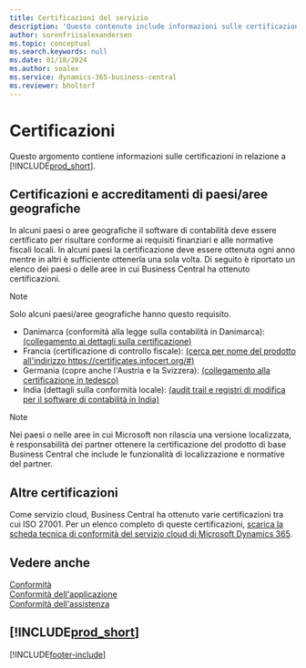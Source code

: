 ```yaml
---
title: Certificazioni del servizio
description: 'Questo contenuto include informazioni sulle certificazioni in relazione a Business Central, ad esempio certificazioni e accreditamenti specifici per area geografica.'
author: sorenfriisalexandersen
ms.topic: conceptual
ms.search.keywords: null
ms.date: 01/18/2024
ms.author: soalex
ms.service: dynamics-365-business-central
ms.reviewer: bholtorf
---
```


# Certificazioni

Questo argomento contiene informazioni sulle certificazioni in relazione a [!INCLUDE[prod_short](../includes/prod_short.md)].  

## Certificazioni e accreditamenti di paesi/aree geografiche

In alcuni paesi o aree geografiche il software di contabilità deve essere certificato per risultare conforme ai requisiti finanziari e alle normative fiscali locali. In alcuni paesi la certificazione deve essere ottenuta ogni anno mentre in altri è sufficiente ottenerla una sola volta. Di seguito è riportato un elenco dei paesi o delle aree in cui Business Central ha ottenuto certificazioni.

> [!NOTE]
> Solo alcuni paesi/aree geografiche hanno questo requisito.

- Danimarca (conformità alla legge sulla contabilità in Danimarca): [(collegamento ai dettagli sulla certificazione)](../localfunctionality/denmark/compliance-denmark.md)
- Francia (certificazione di controllo fiscale): [(cerca per nome del prodotto all'indirizzo https://certificates.infocert.org/#)](https://certificates.infocert.org/#)  
- Germania (copre anche l'Austria e la Svizzera): [(collegamento alla certificazione in tedesco)](https://swb.bdo.de/certificate/MS_D365BC_PS_880_DE_2018)
- India (dettagli sulla conformità locale): [(audit trail e registri di modifica per il software di contabilità in India)](../localfunctionality/india/india-audit-trail-edit-logs-accounting-software.md)

> [!NOTE]  
> Nei paesi o nelle aree in cui Microsoft non rilascia una versione localizzata, è responsabilità dei partner ottenere la certificazione del prodotto di base Business Central che include le funzionalità di localizzazione e normative del partner.

## Altre certificazioni

Come servizio cloud, Business Central ha ottenuto varie certificazioni tra cui ISO 27001. Per un elenco completo di queste certificazioni, [scarica la scheda tecnica di conformità del servizio cloud di Microsoft Dynamics 365](https://aka.ms/d365-compliance-list).

## Vedere anche

[Conformità](compliance-overview.md)  
[Conformità dell'applicazione](compliance-application-compliance.md)  
[Conformità dell'assistenza](compliance-service-compliance.md)  

## [!INCLUDE[prod_short](../includes/free_trial_md.md)]  


[!INCLUDE[footer-include](../includes/footer-banner.md)]
